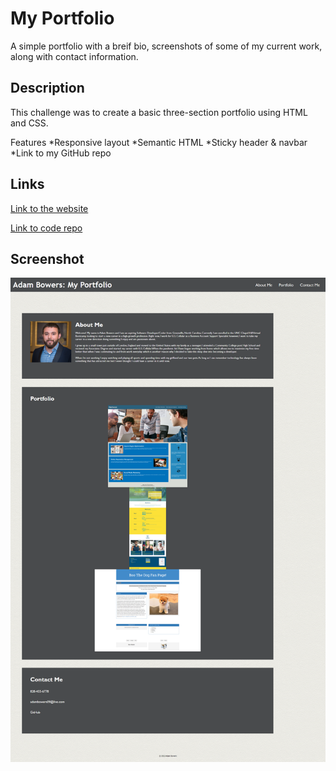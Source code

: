 # My Portfolio
A simple portfolio with a breif bio, screenshots of some of my current work, along with contact information.

## Description
This challenge was to create a basic three-section portfolio using HTML and CSS.

Features
*Responsive layout
*Semantic HTML
*Sticky header & navbar
*Link to my GitHub repo

## Links
[Link to the website](https://adambowers09.github.io/My-Portfolio/)

[Link to code repo](https://github.com/adambowers09/my-basic-portfolio)

## Screenshot
![screenshot of my page](./assets/images/02-Portfolio.png)


